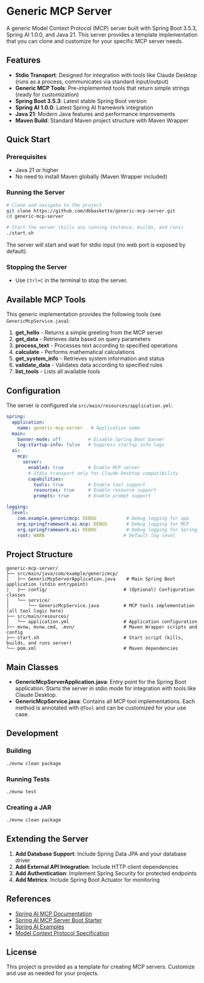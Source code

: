# Generic MCP Server

A generic Model Context Protocol (MCP) server built with Spring Boot 3.5.3, Spring AI 1.0.0, and Java 21. This server provides a template implementation that you can clone and customize for your specific MCP server needs.

## Features

- **Stdio Transport**: Designed for integration with tools like Claude Desktop (runs as a process, communicates via standard input/output)
- **Generic MCP Tools**: Pre-implemented tools that return simple strings (ready for customization)
- **Spring Boot 3.5.3**: Latest stable Spring Boot version
- **Spring AI 1.0.0**: Latest Spring AI framework integration
- **Java 21**: Modern Java features and performance improvements
- **Maven Build**: Standard Maven project structure with Maven Wrapper

## Quick Start

### Prerequisites

- Java 21 or higher
- No need to install Maven globally (Maven Wrapper included)

### Running the Server

```bash
# Clone and navigate to the project
git clone https://github.com/dbbaskette/generic-mcp-server.git
cd generic-mcp-server

# Start the server (kills any running instance, builds, and runs)
./start.sh
```

The server will start and wait for stdio input (no web port is exposed by default).

### Stopping the Server
- Use `Ctrl+C` in the terminal to stop the server.

## Available MCP Tools

This generic implementation provides the following tools (see `GenericMcpService.java`):

1. **get_hello** - Returns a simple greeting from the MCP server
2. **get_data** - Retrieves data based on query parameters
3. **process_text** - Processes text according to specified operations
4. **calculate** - Performs mathematical calculations
5. **get_system_info** - Retrieves system information and status
6. **validate_data** - Validates data according to specified rules
7. **list_tools** - Lists all available tools

## Configuration

The server is configured via `src/main/resources/application.yml`:

```yaml
spring:
  application:
    name: generic-mcp-server   # Application name
  main:
    banner-mode: off          # Disable Spring Boot banner
    log-startup-info: false   # Suppress startup info logs
  ai:
    mcp:
      server:
        enabled: true         # Enable MCP server
        # Stdio transport only for Claude Desktop compatibility
        capabilities:
          tools: true         # Enable tool support
          resources: true     # Enable resource support
          prompts: true       # Enable prompt support

logging:
  level:
    com.example.genericmcp: DEBUG           # Debug logging for app
    org.springframework.ai.mcp: DEBUG       # Debug logging for MCP
    org.springframework.ai: DEBUG           # Debug logging for Spring AI
    root: WARN                             # Default log level
```

## Project Structure

```
generic-mcp-server/
├── src/main/java/com/example/genericmcp/
│   ├── GenericMcpServerApplication.java    # Main Spring Boot application (stdio entrypoint)
│   ├── config/                            # (Optional) Configuration classes
│   └── service/
│       └── GenericMcpService.java         # MCP tools implementation (all tool logic here)
├── src/main/resources/
│   └── application.yml                    # Application configuration
├── mvnw, mvnw.cmd, .mvn/                  # Maven Wrapper scripts and config
├── start.sh                               # Start script (kills, builds, and runs server)
└── pom.xml                                # Maven dependencies
```

## Main Classes

- **GenericMcpServerApplication.java**: Entry point for the Spring Boot application. Starts the server in stdio mode for integration with tools like Claude Desktop.
- **GenericMcpService.java**: Contains all MCP tool implementations. Each method is annotated with `@Tool` and can be customized for your use case.

## Development

### Building

```bash
./mvnw clean package
```

### Running Tests

```bash
./mvnw test
```

### Creating a JAR

```bash
./mvnw clean package
```

## Extending the Server

1. **Add Database Support**: Include Spring Data JPA and your database driver
2. **Add External API Integration**: Include HTTP client dependencies
3. **Add Authentication**: Implement Spring Security for protected endpoints
4. **Add Metrics**: Include Spring Boot Actuator for monitoring

## References

- [Spring AI MCP Documentation](https://docs.spring.io/spring-ai/reference/api/mcp/mcp-overview.html)
- [Spring AI MCP Server Boot Starter](https://docs.spring.io/spring-ai/reference/api/mcp/mcp-server-boot-starter-docs.html)
- [Spring AI Examples](https://github.com/spring-projects/spring-ai-examples/tree/main/model-context-protocol)
- [Model Context Protocol Specification](https://spec.modelcontextprotocol.io/)

## License

This project is provided as a template for creating MCP servers. Customize and use as needed for your projects.
